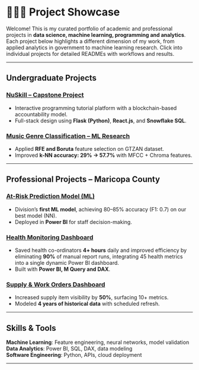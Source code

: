 # 👨🏻‍💻 Project Showcase

Welcome! This is my curated portfolio of academic and professional projects in **data science, machine learning, programming and analytics**. Each project below highlights a different dimension of my work, from applied analytics in government to machine learning research.
Click into individual projects for detailed READMEs with workflows and results.

---

## Undergraduate Projects

### [NuSkill – Capstone Project](./Undergraduate-Projects/ISTA498-Project)
- Interactive programming tutorial platform with a blockchain-based accountability model.  
- Full-stack design using **Flask (Python)**, **React.js**, and **Snowflake SQL**.  

### [Music Genre Classification – ML Research](./Undergraduate-Projects/ML-Research-Paper/)
- Applied **RFE and Boruta** feature selection on GTZAN dataset.  
- Improved **k-NN accuracy: 29% → 57.7%** with MFCC + Chroma features.  

---

## Professional Projects – Maricopa County

### [At-Risk Prediction Model (ML)](./Professional%20Experience/At-Risk%20Prediction%20Model/)
- Division’s **first ML model**, achieving 80–85% accuracy (F1: 0.7) on our best model (NN).  
- Deployed in **Power BI** for staff decision-making.

### [Health Monitoring Dashboard](./Professional%20Experience/Health%20Requirement%20Dashboard/)
- Saved health co-ordinators **4+ hours** daily and improved efficiency by eliminating **90%** of manual report runs, integrating 45 health metrics into a single dynamic Power BI dashboard.
- Built with **Power BI, M Query and DAX**.

### [Supply & Work Orders Dashboard](./Professional%20Experience/Supply%20Order%20Dashboard)
- Increased supply item visibility by **50%**, surfacing 10+ metrics.  
- Modeled **4 years of historical data** with scheduled refresh.  

---

## Skills & Tools

**Machine Learning**: Feature engineering, neural networks, model validation  
**Data Analytics**: Power BI, SQL, DAX, data modeling  
**Software Engineering**: Python, APIs, cloud deployment  

---


